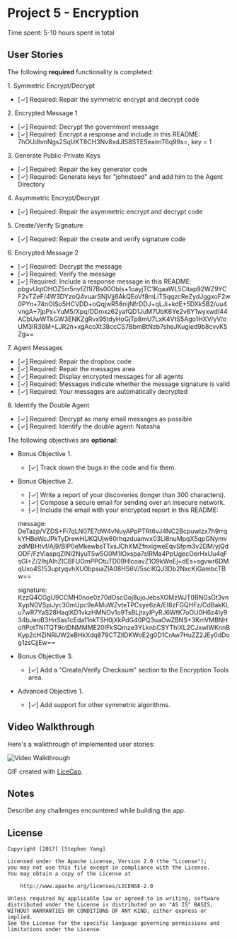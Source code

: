 # Project 5 - Encryption

Time spent: 5-10 hours spent in total

## User Stories

The following **required** functionality is completed:

1\. Symmetric Encrypt/Decrypt
  * [&#10003;]  Required: Repair the symmetric encrypt and decrypt code

2\. Encrypted Message 1
  * [&#10003;]  Required: Decrypt the government message
  * [&#10003;]  Required: Encrypt a response and include in this README: 7hOUdhmNgs2SqUKT8CH3Nv8xdJlS8STESeaimT6q99s=, key = 1

3\. Generate Public-Private Keys
  * [&#10003;]  Required: Repair the key generator code
  * [&#10003;]  Required: Generate keys for "johnsteed" and add him to the Agent Directory

4\. Asymmetric Encrypt/Decrypt
  * [&#10003;]  Required: Repair the asymmetric encrypt and decrypt code

5\. Create/Verify Signature
  * [&#10003;]  Required: Repair the create and verify signature code
  
6\. Encrypted Message 2
  * [&#10003;]  Required: Decrypt the message
  * [&#10003;]  Required: Verify the message
  * [&#10003;]  Required: Include a response message in this README: pbgvUqtOHOZ5rr5nvfZl1I7Bs00ObIs+1oayjTC1KqaaWL5Citap92WZ9YCF2vTZeF/4W3DYzoQ4vuarSNjVjj6AkQEoVf8mLiTSqqzcReZydJggxoF2w0PYn+74nOISo5HCVDD+oQqjwR58nijNfrDDJ+qLJi+kdE+5DXk5B2/uu4vngA+7jpPx+YuM5/Xpq/DDmxz62yafQD1JuM7UbK6Ye2v6Y1wyxwdI44ACbUwWTkGW3ENKZgRvx95tdyHoGjTp8mU7LxK4VtS5Ago1HXV/yV/oUM3IR36M+LJR2n+xgAcoXt38ccCS7BbmBtNzb7sheJKugied9b8cvvK5Zg==

7\. Agent Messages
  * [&#10003;]  Required: Repair the dropbox code
  * [&#10003;]  Required: Repair the messages area
  * [&#10003;]  Required: Display encrypted messages for all agents
  * [&#10003;]  Required: Messages indicate whether the message signature is valid
  * [&#10003;]  Required: Your messages are automatically decrypted

8\. Identify the Double Agent
  * [&#10003;]  Required: Decrypt as many email messages as possible
  * [&#10003;]  Required: Identify the double agent: Natasha

The following objectives are **optional**:

* Bonus Objective 1\.
  * [&#10003;]  Track down the bugs in the code and fix them.

* Bonus Objective 2\.
  * [&#10003;]  Write a report of your discoveries (longer than 300 characters).
  * [&#10003;]  Compose a secure email for sending over an insecure network.
  * [&#10003;]  Include the email with your encrypted report in this README:

  message:
  DeTazp/VZDS+Fi7qLN07E7dW4vNuyAPpPTRt6vJ4NC2BcpuwIzx7h9rrqkYHBeWcJPkTyDrewHUKQUjw60rhqzduamvx03Ll8nuMpqX5qpGNymvzdMBHtvf/Aj9/BIP0eMkewbsTTxsJChXMZfnxigweEqvSfpm3v2DM/yjQdODF/FzViaapqZINl2NyuT5w5G0M1IOxspa7slRMa4PpUgecOerHxUu4qFsGI+Z/2IhjAlhZICBFUOmPPOtuTD09HlcoavZ1O9kWnEj+dEs+sgvwr6DMqUxo4S153uptyqvhXU0bpsiaZlA08HS6V/5scIKQJ3Db2NxcKiGambcTBw==

  signature:
  KzzQ4CGgU9CCMH0noe0z70dOscGoj8ujoJebsXGMzWJT0BNGsGt3vnXypN0VSpiJyc30mUpc9eAMuWZvteTPCsye6zA/EI8zFGQHFz/CdBakKLu7wR7YaS28HaqlKD1vkzHMNOv1o9TsBLjtxyIPyRJ6WfK7oOU0H6z4Iy934bJeoB3HnSas1cEda11nkTSH0jXkPdG40PQ3uaOwZBNS+3KmVMBNHoflPotTNITQT9otDNMMME20IFkSQmze3YLknbCSYThIXL2CJxwlWKnnBKyp2cHZiNRIJW2eBHkXdq879CTZllDKWoE2g0D1CrAw7HuZZ2JEy0dDog1zsCjjEw==


* Bonus Objective 3\.
  * [&#10003;]  Add a "Create/Verify Checksum" section to the Encryption Tools area.

* Advanced Objective 1\.
  * [&#10003;]  Add support for other symmetric algorithms.

## Video Walkthrough

Here's a walkthrough of implemented user stories:

<img src='https://github.com/syang1216/PHP_encryption/blob/master/week5.gif' title='Video Walkthrough' width='' alt='Video Walkthrough' />

GIF created with [LiceCap](http://www.cockos.com/licecap/).

## Notes

Describe any challenges encountered while building the app.

## License

    Copyright [2017] [Stephen Yang]

    Licensed under the Apache License, Version 2.0 (the "License");
    you may not use this file except in compliance with the License.
    You may obtain a copy of the License at

        http://www.apache.org/licenses/LICENSE-2.0

    Unless required by applicable law or agreed to in writing, software
    distributed under the License is distributed on an "AS IS" BASIS,
    WITHOUT WARRANTIES OR CONDITIONS OF ANY KIND, either express or implied.
    See the License for the specific language governing permissions and
    limitations under the License.
